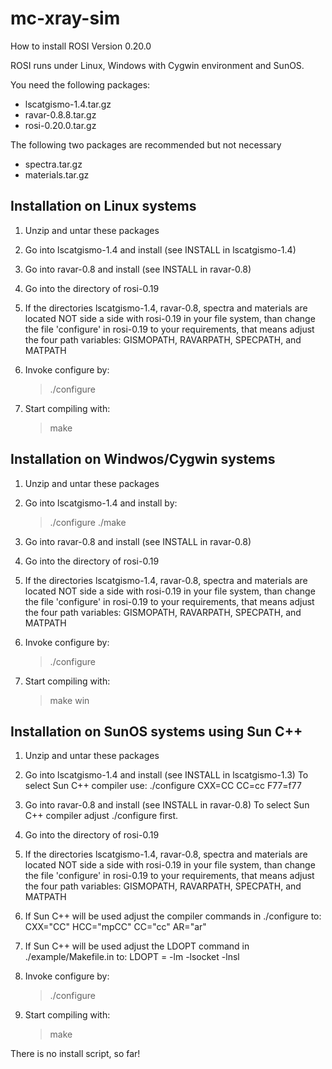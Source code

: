 # mc-xray-sim

How to install ROSI Version 0.20.0


ROSI runs under Linux, Windows with Cygwin environment and SunOS.


You need the following packages:
* lscatgismo-1.4.tar.gz
* ravar-0.8.8.tar.gz
* rosi-0.20.0.tar.gz

The following two packages are recommended but not necessary
* spectra.tar.gz
* materials.tar.gz


Installation on Linux systems
-----------------------------

1. Unzip and untar these packages 

2. Go into lscatgismo-1.4 and install (see INSTALL in lscatgismo-1.4)

3. Go into ravar-0.8 and install (see INSTALL in ravar-0.8)

4. Go into the directory of rosi-0.19

5. If the directories lscatgismo-1.4, ravar-0.8, spectra and materials 
   are located NOT side a side with rosi-0.19 in your file system, than
   change the file 'configure' in rosi-0.19 to your requirements, that means
   adjust the four path variables: GISMOPATH, RAVARPATH, SPECPATH, and MATPATH

6. Invoke configure by:
   > ./configure

7. Start compiling with:
   > make


Installation on Windwos/Cygwin systems
--------------------------------------

1. Unzip and untar these packages 

2. Go into lscatgismo-1.4 and install by:
   > ./configure
   > ./make

3. Go into ravar-0.8 and install (see INSTALL in ravar-0.8)

4. Go into the directory of rosi-0.19

5. If the directories lscatgismo-1.4, ravar-0.8, spectra and materials 
   are located NOT side a side with rosi-0.19 in your file system, than
   change the file 'configure' in rosi-0.19 to your requirements, that means
   adjust the four path variables: GISMOPATH, RAVARPATH, SPECPATH, and MATPATH

6. Invoke configure by:
   > ./configure

7. Start compiling with:
   > make win


Installation on SunOS systems using Sun C++
-------------------------------------------

1. Unzip and untar these packages 

2. Go into lscatgismo-1.4 and install (see INSTALL in lscatgismo-1.3)
   To select Sun C++ compiler use: ./configure CXX=CC CC=cc F77=f77

3. Go into ravar-0.8 and install (see INSTALL in ravar-0.8)
   To select Sun C++ compiler adjust ./configure first.

4. Go into the directory of rosi-0.19

5. If the directories lscatgismo-1.4, ravar-0.8, spectra and materials 
   are located NOT side a side with rosi-0.19 in your file system, than
   change the file 'configure' in rosi-0.19 to your requirements, that means
   adjust the four path variables: GISMOPATH, RAVARPATH, SPECPATH, and MATPATH

6. If Sun C++ will be used adjust the compiler commands in ./configure to:
   CXX="CC"
   HCC="mpCC"
   CC="cc"
   AR="ar"

7. If Sun C++ will be used adjust the LDOPT command in ./example/Makefile.in to:
   LDOPT = -lm -lsocket -lnsl

8. Invoke configure by:
   > ./configure

9. Start compiling with:
   > make


There is no install script, so far!
